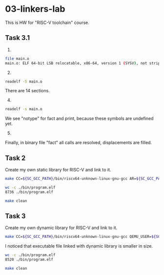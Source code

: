 # 03-linkers-lab
This is HW for "RISC-V toolchain" course.

## Task 3.1

1.
```bash
file main.o
main.o: ELF 64-bit LSB relocatable, x86-64, version 1 (SYSV), not stripped

```

2.
```bash
readelf -S main.o
```
There are 14 sections.

4.
```bash
readelf -s main.o
```
We see "notype" for fact and print, because these symbols are undefined yet.

5.
Finally, in binary file "fact" all calls are resolved, displacements are filled.

## Task 2

Create my own static library for RISC-V and link to it.
```bash
make CC=${SC_GCC_PATH}/bin/riscv64-unknown-linux-gnu-gcc AR=${SC_GCC_PATH}/bin/riscv64-unknown-linux-gnu-ar QEMU_USER=${SC_QEMU_PATH}/qemu-riscv64 program_static_lib run-qemu -s
```
```bash
wc -c ./bin/program.elf 
8736 ./bin/program.elf
```

```bash
make clean
```

## Task 3
Create my own dynamic library for RISC-V and link to it.
```bash
make CC=${SC_GCC_PATH}/bin/riscv64-unknown-linux-gnu-gcc QEMU_USER=${SC_QEMU_PATH}/qemu-riscv64 program_dynamic_lib run-qemu -s
```
I noticed that executable file linked with dynamic library is smaller in size.
```bash
wc -c ./bin/program.elf 
8520 ./bin/program.elf
```

```bash
make clean
```

